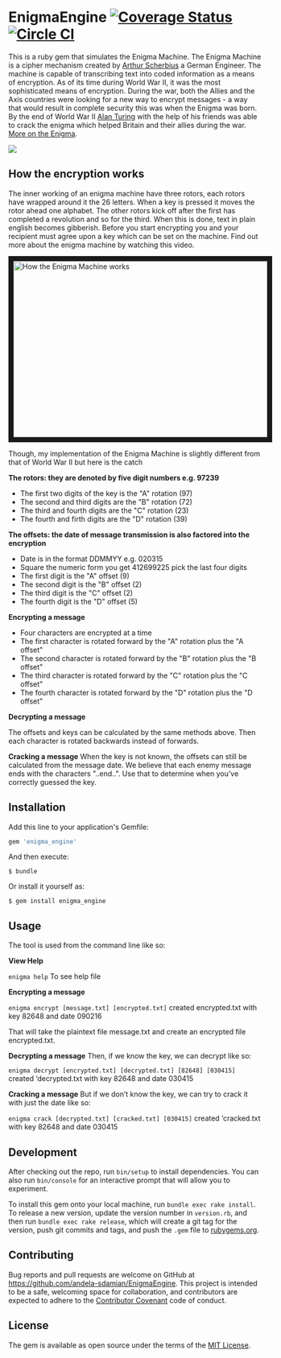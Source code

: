 # EnigmaEngine [![Coverage Status](https://coveralls.io/repos/github/andela-sdamian/enigma_engine/badge.svg?branch=master)](https://coveralls.io/github/andela-sdamian/enigma_engine?branch=master)    [![Circle CI](https://circleci.com/gh/andela-sdamian/enigma_engine.svg?style=svg)](https://circleci.com/gh/andela-sdamian/enigma_engine)

This is a ruby gem that simulates the Enigma Machine.
The Enigma Machine is a cipher mechanism created by [Arthur Scherbius](https://en.wikipedia.org/wiki/Arthur_Scherbius) a German Engineer. The machine is capable of transcribing text into coded information as a means of encryption. As of its time during World War II, it was the most sophisticated means of encryption. During the war, both the Allies and the Axis countries were looking for a new way to encrypt messages - a way that would result in complete security this was when the Enigma was born. By the end of World War II [Alan Turing](https://en.wikipedia.org/wiki/Alan_Turing) with the help of his friends was able to crack the enigma which helped Britain and their allies during the war. [More on the Enigma](https://en.wikipedia.org/wiki/Enigma_machine).

<img src="http://static.bbc.co.uk/history/img/ic/640/images/resources/topics/enigma.jpg" />

## How the encryption works

The inner working of an enigma machine have three rotors, each rotors have wrapped around it the 26 letters. When a key is pressed it moves the rotor ahead one alphabet. The other rotors kick off after the first has completed a revolution and so for the third.  When this is done, text in plain english becomes gibberish. Before you start encrypting you and your recipient must agree upon a key which can be set on the machine. Find out more about the enigma machine by watching this video.

<a href="http://www.youtube.com/watch?feature=player_embedded&v=G2_Q9FoD-oQ
" target="_blank"><img src="http://img.youtube.com/vi/G2_Q9FoD-oQ/0.jpg"
alt="How the Enigma Machine works" width="600" height="350" border="10" /></a>

Though, my implementation of the Enigma Machine is slightly different from that of World War II but here is the catch

<strong>The rotors: they are denoted by five digit numbers e.g. 97239</strong>
<ul>
    <li>The first two digits of the key is the "A" rotation (97)</li>
    <li>The second and third digits are the "B" rotation (72)</li>
    <li>The third and fourth digits are the "C" rotation (23)</li>
    <li>The fourth and firth digits are the "D" rotation (39)</li>
</ul>

<strong>The offsets: the date of message transmission is also factored into the encryption</strong>
<ul>
    <li>Date is in the format DDMMYY e.g. 020315</li>
    <li>Square the numeric form you get 412699225 pick the last four digits</li>
    <li>The first digit is the "A" offset (9)</li>
    <li>The second digit is the "B" offset (2)</li>
    <li>The third digit is the "C" offset (2)</li>
    <li>The fourth digit is the "D" offset (5)</li>
</ul>

<strong>Encrypting a message</strong>

<ul>
    <li>Four characters are encrypted at a time</li>
    <li>The first character is rotated forward by the "A" rotation plus the "A offset"</li>
    <li> The second character is rotated forward by the "B" rotation plus the "B offset"</li>
    <li>The third character is rotated forward by the "C" rotation plus the "C offset"</li>
    <li>The fourth character is rotated forward by the "D" rotation plus the "D offset"</li>
</ul>

<strong>Decrypting a message</strong>

The offsets and keys can be calculated by the same methods above. Then each character is rotated backwards instead of forwards.

<strong>Cracking a message</strong>
When the key is not known, the offsets can still be calculated from the message date. We believe that each enemy message ends with the characters "..end..". Use that to determine when you’ve correctly guessed the key.

## Installation

Add this line to your application's Gemfile:

```ruby
gem 'enigma_engine'
```

And then execute:

    $ bundle

Or install it yourself as:

    $ gem install enigma_engine

## Usage

The tool is used from the command line like so:</p>

<strong>View Help </strong>

`enigma help` To see help file

<strong> Encrypting a message</strong>

`enigma encrypt [message.txt] [encrypted.txt]`
created encrypted.txt with key 82648 and date 090216

That will take the plaintext file message.txt and create an encrypted file encrypted.txt.

<strong> Decrypting a message</strong>
Then, if we know the key, we can decrypt like so:

`enigma decrypt [encrypted.txt] [decrypted.txt] [82648] [030415]`
created ‘decrypted.txt with key 82648 and date 030415

<strong> Cracking a message</strong>
But if we don’t know the key, we can try to crack it with just the date like so: 

`enigma crack [decrypted.txt] [cracked.txt] [030415]`
created ‘cracked.txt with key 82648 and date 030415

## Development

After checking out the repo, run `bin/setup` to install dependencies. You can also run `bin/console` for an interactive prompt that will allow you to experiment.

To install this gem onto your local machine, run `bundle exec rake install`. To release a new version, update the version number in `version.rb`, and then run `bundle exec rake release`, which will create a git tag for the version, push git commits and tags, and push the `.gem` file to [rubygems.org](https://rubygems.org).

## Contributing

Bug reports and pull requests are welcome on GitHub at https://github.com/andela-sdamian/EnigmaEngine. This project is intended to be a safe, welcoming space for collaboration, and contributors are expected to adhere to the [Contributor Covenant](http://contributor-covenant.org) code of conduct.

## License

The gem is available as open source under the terms of the [MIT License](http://opensource.org/licenses/MIT).
